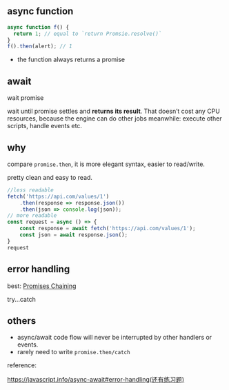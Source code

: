 ## async function
```js
async function f() {
  return 1; // equal to `return Promsie.resolve()`
}
f().then(alert); // 1
```

- the function always returns a promise

## await 

wait promise

wait until  promise settles and **returns its result**. That doesn’t cost any CPU resources, because the engine can do other jobs meanwhile: execute other scripts, handle events etc.

## why

compare `promise.then`, it is more elegant syntax, easier to read/write. 

pretty clean and easy to read. 

```js
//less readable
fetch('https://api.com/values/1')
    .then(response => response.json())
    .then(json => console.log(json));
// more readable
const request = async () => {
    const response = await fetch('https://api.com/values/1');
    const json = await response.json();
}
request
```



## error handling

best: [Promises Chaining]()

try...catch 

## others

- async/await code flow will never be interrupted by other handlers or events.
- rarely need to write `promise.then/catch`

reference:

https://javascript.info/async-await#error-handling(还有练习题)

